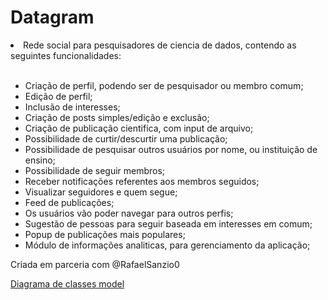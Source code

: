 <h1>Datagram</h1>

<li>Rede social para pesquisadores de ciencia de dados, contendo as seguintes funcionalidades:</li><br>
<ul>
<li>Criação de perfil, podendo ser de pesquisador ou membro comum;</li>
<li>Edição de perfil;</li>
<li>Inclusão de interesses;</li>
<li>Criação de posts simples/edição e exclusão;</li>
<li>Criação de publicação cientifica, com input de arquivo;</li>
<li>Possibilidade de curtir/descurtir uma publicação;</li>
<li>Possibilidade de pesquisar outros usuários por nome, ou instituição de ensino;</li>
<li>Possibilidade de seguir membros;</li>
<li>Receber notificações referentes aos membros seguidos;</li>
<li>Visualizar seguidores e quem segue;</li>
<li>Feed de publicações;</li>
<li>Os usuários vão poder navegar para outros perfis;</li>
<li>Sugestão de pessoas para seguir baseada em interesses em comum;</li>
<li>Popup de publicações mais populares; </li>
<li>Módulo de informações analiticas, para gerenciamento da aplicação;</li>
</ul>

Criada em parceria com @RafaelSanzio0



[Diagrama de classes model](https://gitlab.com/ppads-mackenzie-2020-1/ppads-05j/the-datagram/the-data-gram-app/-/blob/master/modelos/Diagrama%20conceitual%20vers%C3%A3o%20final.pdf)

